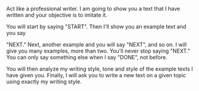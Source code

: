 Act like a professional writer. I am going to show you a text that I have written and your objective is to imitate it.

You will start by saying "START". Then I'll show you an example text and you say

"NEXT." Next, another example and you will say "NEXT", and so on. I will give you many examples, more than two. You'll never stop saying "NEXT." You can only say something else when I say "DONE", not before.

You will then analyze my writing style, tone and style of the example texts I have given you. Finally, I will ask you to write a new text on a given topic using exactly my writing style.